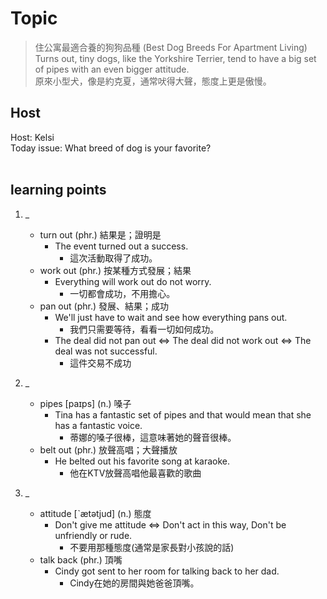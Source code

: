 # Topic

> 住公寓最適合養的狗狗品種 (Best Dog Breeds For Apartment Living) <br>
> Turns out, tiny dogs, like the Yorkshire Terrier, tend to have a big set of pipes with an even bigger attitude. <br>
> 原來小型犬，像是約克夏，通常吠得大聲，態度上更是傲慢。 <br>

## Host
Host: Kelsi
<br>Today issue: What breed of dog is your favorite?
<br><br>
## learning points
1. _
	* turn out  (phr.)  結果是；證明是
		- The event turned out a success.
			+ 這次活動取得了成功。
	* work out  (phr.)  按某種方式發展；結果
		- Everything will work out do not worry.
			+ 一切都會成功，不用擔心。
	* pan out  (phr.)  發展、結果；成功
		- We'll just have to wait and see how everything pans out.
			+ 我們只需要等待，看看一切如何成功。
		-  The deal did not pan out <=> The deal did not work out <=> The deal was not successful.
			+ 這件交易不成功

2. _
	* pipes  [paɪps]  (n.)  嗓子
		- Tina has a fantastic set of pipes and that would mean that she has a fantastic voice.
			+ 蒂娜的嗓子很棒，這意味著她的聲音很棒。
	* belt out  (phr.)  放聲高唱；大聲播放
		- He belted out his favorite song at karaoke.
			+ 他在KTV放聲高唱他最喜歡的歌曲

3. _
	* attitude  [ˋætətjud]  (n.)  態度
		- Don't give me attitude <=> Don't act in this way, Don't be unfriendly or rude.
			+ 不要用那種態度(通常是家長對小孩說的話)
	* talk back  (phr.)  頂嘴
		- Cindy got sent to her room for talking back to her dad.
			+ Cindy在她的房間與她爸爸頂嘴。
